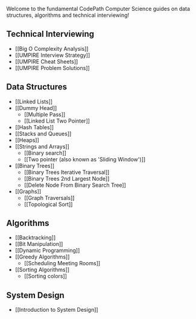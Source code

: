 Welcome to the fundamental CodePath Computer Science guides on data structures, algorithms and technical interviewing!

## Technical Interviewing

<!--- TODO: * [[Anatomy of a Technical Whiteboarding Interview]]-->
 * [[Big O Complexity Analysis]]
 * [[UMPIRE Interview Strategy]]
 * [[UMPIRE Cheat Sheets]]
 * [[UMPIRE Problem Solutions]]
<!--- TODO: add this * [[Identifying Problems]]-->

## Data Structures

 * [[Linked Lists]]
 * [[Dummy Head]]
   * [[Multiple Pass]]
   * [[Linked List Two Pointer]]
 * [[Hash Tables]]
 * [[Stacks and Queues]]
 * [[Heaps]]
 * [[Strings and Arrays]]
   * [[Binary search]]
   * [[Two pointer (also known as 'Sliding Window')]]
 * [[Binary Trees]]
   * [[Binary Trees Iterative Traversal]]
   * [[Binary Trees 2nd Largest Node]]
   * [[Delete Node From Binary Search Tree]]
 * [[Graphs]]
   * [[Graph Traversals]]
   * [[Topological Sort]]

## Algorithms

 * [[Backtracking]]
 * [[Bit Manipulation]]
 * [[Dynamic Programming]]
 * [[Greedy Algorithms]]
   * [[Scheduling Meeting Rooms]]
 * [[Sorting Algorithms]]
   * [[Sorting colors]]

## System Design

 * [[Introduction to System Design]]